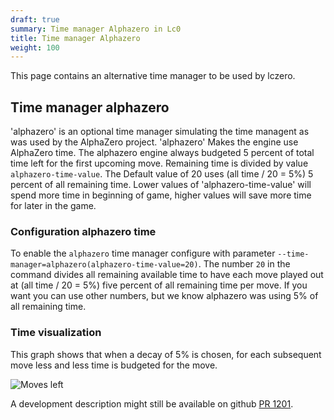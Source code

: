```yaml
---
draft: true
summary: Time manager Alphazero in Lc0
title: Time manager Alphazero
weight: 100
---
```


This page contains an alternative time manager to be used by lczero.

## Time manager alphazero

'alphazero' is an optional time manager simulating the time managent as was used by the AlphaZero project. 'alphazero' Makes the engine use AlphaZero time. The alphazero engine always budgeted 5 percent of total time left for the first upcoming move. Remaining time is divided by value `alphazero-time-value`. The Default value of 20 uses (all time / 20 = 5%) 5 percent of all remaining time. Lower values of 'alphazero-time-value' will spend more time in beginning of game, higher values will save more time for later in the game.

### Configuration alphazero time
 
To enable the `alphazero` time manager configure with parameter `--time-manager=alphazero(alphazero-time-value=20)`. The number `20` in the command divides all remaining available time to have each move played out at (all time / 20 = 5%) five percent of all remaining time per move. If you want you can use other numbers, but we know alphazero was using 5% of all remaining time.

### Time visualization

This graph shows that when a decay of 5% is chosen, for each subsequent move less and less time is budgeted for the move.

![Moves left](../alphazerotimedecay.png)

A development description might still be available on github 
[PR 1201](https://github.com/LeelaChessZero/lc0/pull/1201).

